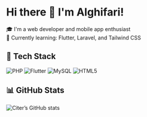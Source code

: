 # Hi there 👋 I'm Alghifari!

🎓 I'm a web developer and mobile app enthusiast  
🌱 Currently learning: Flutter, Laravel, and Tailwind CSS   

## 🔧 Tech Stack
![PHP](https://img.shields.io/badge/-PHP-777BB4?style=flat&logo=php)
![Flutter](https://img.shields.io/badge/-Flutter-02569B?style=flat&logo=flutter)
![MySQL](https://img.shields.io/badge/-MySQL-4479A1?style=flat&logo=mysql)
![HTML5](https://img.shields.io/badge/-HTML5-E34F26?style=flat&logo=html5)

## 📊 GitHub Stats
![Citer’s GitHub stats](https://github-readme-stats.vercel.app/api?username=Aalghifari&show_icons=true&theme=tokyonight)
